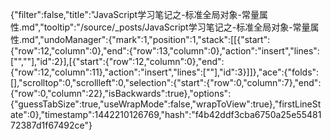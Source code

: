 {"filter":false,"title":"JavaScript学习笔记之-标准全局对象-常量属性.md","tooltip":"/source/_posts/JavaScript学习笔记之-标准全局对象-常量属性.md","undoManager":{"mark":1,"position":1,"stack":[[{"start":{"row":12,"column":0},"end":{"row":13,"column":0},"action":"insert","lines":["",""],"id":2}],[{"start":{"row":12,"column":0},"end":{"row":12,"column":11},"action":"insert","lines":["<!--more-->"],"id":3}]]},"ace":{"folds":[],"scrolltop":0,"scrollleft":0,"selection":{"start":{"row":0,"column":7},"end":{"row":0,"column":22},"isBackwards":true},"options":{"guessTabSize":true,"useWrapMode":false,"wrapToView":true},"firstLineState":0},"timestamp":1442210126769,"hash":"f4b42ddf3cba6750a25e5548172387d1f67492ce"}